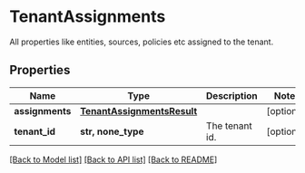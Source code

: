 # TenantAssignments

All properties like entities, sources, policies etc assigned to the tenant.

## Properties
Name | Type | Description | Notes
------------ | ------------- | ------------- | -------------
**assignments** | [**TenantAssignmentsResult**](TenantAssignmentsResult.md) |  | [optional] 
**tenant_id** | **str, none_type** | The tenant id. | [optional] 

[[Back to Model list]](../README.md#documentation-for-models) [[Back to API list]](../README.md#documentation-for-api-endpoints) [[Back to README]](../README.md)


